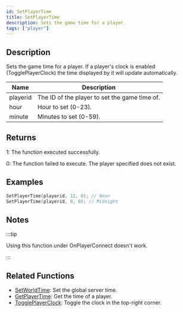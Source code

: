 ```yaml
---
id: SetPlayerTime
title: SetPlayerTime
description: Sets the game time for a player.
tags: ["player"]
---
```


## Description

Sets the game time for a player. If a player's clock is enabled (TogglePlayerClock) the time displayed by it will update automatically.

| Name     | Description                                   |
| -------- | --------------------------------------------- |
| playerid | The ID of the player to set the game time of. |
| hour     | Hour to set (0-23).                           |
| minute   | Minutes to set (0-59).                        |

## Returns

1: The function executed successfully.

0: The function failed to execute. The player specified does not exist.

## Examples

```c
SetPlayerTime(playerid, 12, 0); // Noon
SetPlayerTime(playerid, 0, 0); // Midnight
```

## Notes

:::tip

Using this function under OnPlayerConnect doesn't work.

:::

## Related Functions

- [SetWorldTime](functions/SetWorldTime.md): Set the global server time.
- [GetPlayerTime](functions/GetPlayerTime.md): Get the time of a player.
- [TogglePlayerClock](functions/TogglePlayerClock.md): Toggle the clock in the top-right corner.
